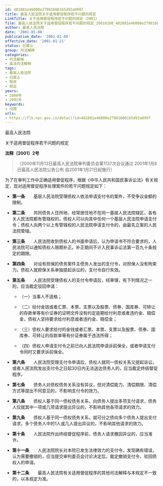 ```yaml
---
id: 402881e46000e279016001b5d92a0997
title: 最高人民法院关于适用督促程序若干问题的规定
LinkTitle: 关于适用督促程序若干问题的规定（2001）
file: 最高人民法院关于适用督促程序若干问题的规定_20010108_402881e46000e279016001b5d92a0997.docx
author: 最高人民法院
date: '2001-01-08'
publication_date: '2001-01-08'
effective_date: '2001-01-21'
status: 已废止
group: 司法解释
categories:
- 司法解释
- 高法司法解释
tags:
- 最高人民法院
- 已废止
- 程序
- 规定
years:
- 2000年
- 2001年
keywords:
- 问题
urls:
- https://flk.npc.gov.cn/detail?id=402881e46000e279016001b5d92a0997
---
```


最高人民法院

关于适用督促程序若干问题的规定

**法释〔2001〕2号**

> （2000年11月13日最高人民法院审判委员会第1137次会议通过 2001年1月8日最高人民法院公告公布 自2001年1月21日起施行）

为了在审判工作中正确适用督促程序，根据《中华人民共和国民事诉讼法》有关规定，现对适用督促程序处理案件的若干问题规定如下：

- **第一条**　　基层人民法院受理债权人依法申请支付令的案件，不受争议金额的限制。

- **第二条**　　共同债务人住所地、经常居住地不在同一基层人民法院辖区，各有关人民法院都有管辖权的，债权人可以向其中任何一个基层人民法院申请支付令；债权人向两个以上有管辖权的人民法院申请支付令的，由最先立案的人民法院管辖。

- **第三条**　　人民法院收到债权人的书面申请后，认为申请书不符合要求的，人民法院可以通知债权人限期补正。补正期间不计入民事诉讼法第一百九十条规定的期限。

- **第四条**　　对设有担保的债务案件主债务人发出的支付令，对担保人没有拘束力。债权人就担保关系单独提起诉讼的，支付令自行失效。

- **第五条**　　人民法院受理债权人的支付令申请后，经审理，有下列情况之一的，应当裁定驳回申请：

  - （一）当事人不适格；

  - （二）给付金钱或者汇票、本票、支票以及股票、债券、国库券、可转让的存款单等有价证券的证明文件没有约定逾期给付利息或者违约金、赔偿金，债权人坚持要求给付利息或者违约金、赔偿金；

  - （三）债权人要求给付的金钱或者汇票、本票、支票以及股票、债券、国库券、可转让的存款单等有价证券属于违法所得；

  - （四）债权人申请支付令之前已向人民法院申请诉前保全，或者申请支付令同时又要求诉前保全。

- **第六条**　　人民法院受理支付令申请后，债权人就同一债权关系又提起诉讼，或者人民法院发出支付令之日起30日内无法送达债务人的，应当裁定终结督促程序。

- **第七条**　　债务人对债权债务关系没有异议，但对清偿能力、清偿期限、清偿方式等提出不同意见的，不影响支付令的效力。

- **第八条**　　债权人基于同一债权债务关系，向债务人提出多项支付请求，债务人仅就其中一项或几项请求提出异议的，不影响其他各项请求的效力。

- **第九条**　　债权人基于同一债权债务关系，就可分之债向多个债务人提出支付请求，多个债务人中的1人或几人提出异议的，不影响其他请求的效力。

- **第十条**　　人民法院作出终结督促程序前，债务人请求撤回异议的，应当准许。

- **第十一条**　　人民法院院长对本院已发生法律效力的支付令，发现确有错误，认为需要撤销的，应当提交审判委员会讨论决定后，裁定撤销支付令，驳回债权人的申请。

- **第十二条**　　最高人民法院有关适用督促程序的其他司法解释与本规定不一致的，以本规定为准。
